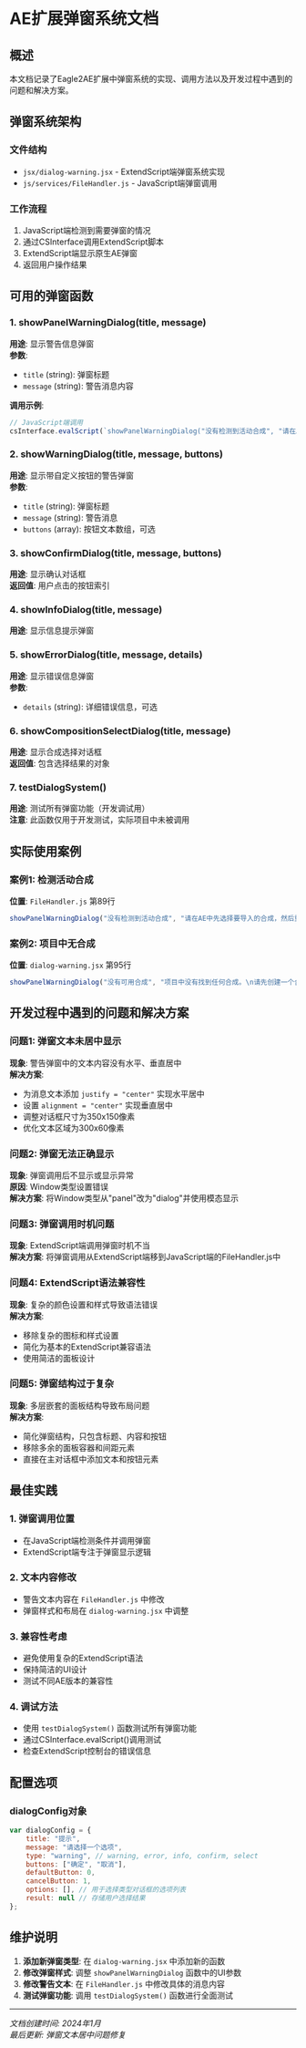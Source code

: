 # AE扩展弹窗系统文档

## 概述

本文档记录了Eagle2AE扩展中弹窗系统的实现、调用方法以及开发过程中遇到的问题和解决方案。

## 弹窗系统架构

### 文件结构
- `jsx/dialog-warning.jsx` - ExtendScript端弹窗系统实现
- `js/services/FileHandler.js` - JavaScript端弹窗调用

### 工作流程
1. JavaScript端检测到需要弹窗的情况
2. 通过CSInterface调用ExtendScript脚本
3. ExtendScript端显示原生AE弹窗
4. 返回用户操作结果

## 可用的弹窗函数

### 1. showPanelWarningDialog(title, message)
**用途**: 显示警告信息弹窗  
**参数**:
- `title` (string): 弹窗标题
- `message` (string): 警告消息内容

**调用示例**:
```javascript
// JavaScript端调用
csInterface.evalScript(`showPanelWarningDialog("没有检测到活动合成", "请在AE中先选择要导入的合成，然后重试。");`);
```

### 2. showWarningDialog(title, message, buttons)
**用途**: 显示带自定义按钮的警告弹窗  
**参数**:
- `title` (string): 弹窗标题
- `message` (string): 警告消息
- `buttons` (array): 按钮文本数组，可选

### 3. showConfirmDialog(title, message, buttons)
**用途**: 显示确认对话框  
**返回值**: 用户点击的按钮索引

### 4. showInfoDialog(title, message)
**用途**: 显示信息提示弹窗

### 5. showErrorDialog(title, message, details)
**用途**: 显示错误信息弹窗  
**参数**:
- `details` (string): 详细错误信息，可选

### 6. showCompositionSelectDialog(title, message)
**用途**: 显示合成选择对话框  
**返回值**: 包含选择结果的对象

### 7. testDialogSystem()
**用途**: 测试所有弹窗功能（开发调试用）  
**注意**: 此函数仅用于开发测试，实际项目中未被调用

## 实际使用案例

### 案例1: 检测活动合成
**位置**: `FileHandler.js` 第89行
```javascript
showPanelWarningDialog("没有检测到活动合成", "请在AE中先选择要导入的合成，然后重试。");
```

### 案例2: 项目中无合成
**位置**: `dialog-warning.jsx` 第95行
```javascript
showPanelWarningDialog("没有可用合成", "项目中没有找到任何合成。\n请先创建一个合成，然后重试。");
```

## 开发过程中遇到的问题和解决方案

### 问题1: 弹窗文本未居中显示
**现象**: 警告弹窗中的文本内容没有水平、垂直居中  
**解决方案**: 
- 为消息文本添加 `justify = "center"` 实现水平居中
- 设置 `alignment = "center"` 实现垂直居中
- 调整对话框尺寸为350x150像素
- 优化文本区域为300x60像素

### 问题2: 弹窗无法正确显示
**现象**: 弹窗调用后不显示或显示异常  
**原因**: Window类型设置错误  
**解决方案**: 将Window类型从"panel"改为"dialog"并使用模态显示

### 问题3: 弹窗调用时机问题
**现象**: ExtendScript端调用弹窗时机不当  
**解决方案**: 将弹窗调用从ExtendScript端移到JavaScript端的FileHandler.js中

### 问题4: ExtendScript语法兼容性
**现象**: 复杂的颜色设置和样式导致语法错误  
**解决方案**: 
- 移除复杂的图标和样式设置
- 简化为基本的ExtendScript兼容语法
- 使用简洁的面板设计

### 问题5: 弹窗结构过于复杂
**现象**: 多层嵌套的面板结构导致布局问题  
**解决方案**: 
- 简化弹窗结构，只包含标题、内容和按钮
- 移除多余的面板容器和间距元素
- 直接在主对话框中添加文本和按钮元素

## 最佳实践

### 1. 弹窗调用位置
- 在JavaScript端检测条件并调用弹窗
- ExtendScript端专注于弹窗显示逻辑

### 2. 文本内容修改
- 警告文本内容在 `FileHandler.js` 中修改
- 弹窗样式和布局在 `dialog-warning.jsx` 中调整

### 3. 兼容性考虑
- 避免使用复杂的ExtendScript语法
- 保持简洁的UI设计
- 测试不同AE版本的兼容性

### 4. 调试方法
- 使用 `testDialogSystem()` 函数测试所有弹窗功能
- 通过CSInterface.evalScript()调用测试
- 检查ExtendScript控制台的错误信息

## 配置选项

### dialogConfig对象
```javascript
var dialogConfig = {
    title: "提示",
    message: "请选择一个选项",
    type: "warning", // warning, error, info, confirm, select
    buttons: ["确定", "取消"],
    defaultButton: 0,
    cancelButton: 1,
    options: [], // 用于选择类型对话框的选项列表
    result: null // 存储用户选择结果
};
```

## 维护说明

1. **添加新弹窗类型**: 在 `dialog-warning.jsx` 中添加新的函数
2. **修改弹窗样式**: 调整 `showPanelWarningDialog` 函数中的UI参数
3. **修改警告文本**: 在 `FileHandler.js` 中修改具体的消息内容
4. **测试弹窗功能**: 调用 `testDialogSystem()` 函数进行全面测试

---

*文档创建时间: 2024年1月*  
*最后更新: 弹窗文本居中问题修复*